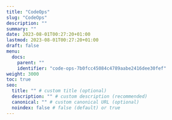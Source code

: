 ```yaml
---
title: "CodeOps"
slug: "CodeOps"
description: ""
summary: ""
date: 2023-08-01T00:27:20+01:00
lastmod: 2023-08-01T00:27:20+01:00
draft: false
menu:
  docs:
    parent: ""
    identifier: "code-ops-7b0fcc45084c4789aabe2416dee30fef"
weight: 3000
toc: true
seo:
  title: "" # custom title (optional)
  description: "" # custom description (recommended)
  canonical: "" # custom canonical URL (optional)
  noindex: false # false (default) or true
---
```

